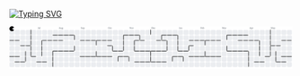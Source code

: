 [![Typing SVG](https://readme-typing-svg.herokuapp.com?font=Fira+Code&pause=1000&width=435&lines=Hi%2C+I'm+Rifki+Rahmatun+Hidayah)](https://git.io/typing-svg)

<!--
**RIFKIRH/RIFKIRH** is a ✨ _special_ ✨ repository because its `README.md` (this file) appears on your GitHub profile.

Here are some ideas to get you started:

- 🔭 I’m currently working on ...
- 🌱 I’m currently learning ...
- 👯 I’m looking to collaborate on ...
- 🤔 I’m looking for help with ...
- 💬 Ask me about ...
- 📫 How to reach me: ...
- 😄 Pronouns: ...
- ⚡ Fun fact: ...
https://media.giphy.com/media/6vj5quVNRhoQw/giphy.gif?cid=ecf05e47hostozo26mop76oazhp9zscat6bi4yqo213gi2h2&ep=v1_gifs_search&rid=giphy.gif&ct=g
-->
<picture>
  <source media="(prefers-color-scheme: dark)" srcset="https://raw.githubusercontent.com/RIFKIRH/RIFKIRH/output/pacman-contribution-graph-dark.svg">
  <source media="(prefers-color-scheme: light)" srcset="https://raw.githubusercontent.com/RIFKIRH/RIFKIRH/output/pacman-contribution-graph.svg">
  <img alt="pacman contribution graph" src="https://raw.githubusercontent.com/RIFKIRH/RIFKIRH/output/pacman-contribution-graph.svg">
</picture>

###